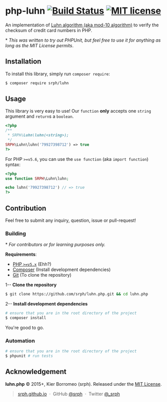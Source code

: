 # php-luhn [![Build Status](https://travis-ci.org/srph/php-luhn.svg?branch=master)](https://travis-ci.org/srph/php-luhn?branch=master) [![MIT license](http://img.shields.io/badge/license-MIT-brightgreen.svg)](http://opensource.org/licenses/MIT)

An implementation of [Luhn algorithm (aka mod-10 algorithm)](http://en.wikipedia.org/wiki/Luhn_algorithm) to verify the checksum of credit card numbers in PHP.

\* *This was written to try out PHPUnit, but feel free to use it for anything as long as the MIT License permits*.

## Installation

To install this library, simply run `composer require`:

```bash
$ composer require srph/luhn
```

## Usage

This library is very easy to use! Our `function` **only** accepts one `string` argument and `return`s a `boolean`.

```php
<?php
/**
 * SRPH\Luhn\luhn(<string>);
 */
SRPH\Luhn\luhn('79927398712') => true
?>
```

For PHP `>=v5.6`, you can use the `use function` (aka `import function`) syntax:

```php
<?php
use function SRPH\Luhn\luhn;

echo luhn('79927398712') // => true
?>
``` 

## Contribution

Feel free to submit any inquiry, question, issue or pull-request!

### Building

\* *For contributors or for learning purposes only.*

**Requirements**:
- [PHP `>=v5.x`](https://php.net) (Ehh?)
- [Composer](https://getcomposer.org) (Install development dependencies)
- [Git](https://git-scm.org) (To clone the repository)

1-- **Clone the repository**

```bash
$ git clone https://github.com/srph/luhn.php.git && cd luhn.php
```

2-- **Install development dependencies**

```bash
# ensure that you are in the root directory of the project
$ composer install
```

You're good to go.

### Automation

```bash
# ensure that you are in the root directory of the project
$ phpunit # run tests
```

## Acknowledgement

**luhn.php** © 2015+, Kier Borromeo (srph). Released under the [MIT License](https://mit-license.org).

> [srph.github.io](http://srph.github.io) &nbsp;&middot;&nbsp;
> GitHub [@srph](https://github.com/srph) &nbsp;&middot;&nbsp;
> Twitter [@_srph](https://twitter.com/_srph)
